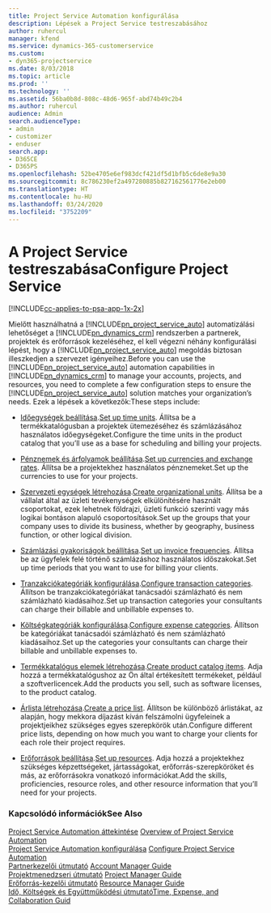 ```yaml
---
title: Project Service Automation konfigurálása
description: Lépések a Project Service testreszabásához
author: ruhercul
manager: kfend
ms.service: dynamics-365-customerservice
ms.custom:
- dyn365-projectservice
ms.date: 8/03/2018
ms.topic: article
ms.prod: ''
ms.technology: ''
ms.assetid: 56ba0b8d-808c-48d6-965f-abd74b49c2b4
ms.author: ruhercul
audience: Admin
search.audienceType:
- admin
- customizer
- enduser
search.app:
- D365CE
- D365PS
ms.openlocfilehash: 52be4705e6ef983dcf421df5d1bfb5c6de8e9a30
ms.sourcegitcommit: 8c786230ef2a497280885b827162561776e2eb00
ms.translationtype: HT
ms.contentlocale: hu-HU
ms.lasthandoff: 03/24/2020
ms.locfileid: "3752209"
---
```

# <a name="configure-project-service"></a><span data-ttu-id="a4dec-103">A Project Service testreszabása</span><span class="sxs-lookup"><span data-stu-id="a4dec-103">Configure Project Service</span></span>

[!INCLUDE[cc-applies-to-psa-app-1x-2x](../includes/cc-applies-to-psa-app-1x-2x.md)]

<span data-ttu-id="a4dec-104">Mielőtt használhatná a [!INCLUDE[pn_project_service_auto](../includes/pn-project-service-auto.md)] automatizálási lehetőséget a [!INCLUDE[pn_dynamics_crm](../includes/pn-dynamics-crm.md)] rendszerben a partnerek, projektek és erőforrások kezeléséhez, el kell végezni néhány konfigurálási lépést, hogy a [!INCLUDE[pn_project_service_auto](../includes/pn-project-service-auto.md)] megoldás biztosan illeszkedjen a szervezet igényeihez.</span><span class="sxs-lookup"><span data-stu-id="a4dec-104">Before you can use the [!INCLUDE[pn_project_service_auto](../includes/pn-project-service-auto.md)] automation capabilities in [!INCLUDE[pn_dynamics_crm](../includes/pn-dynamics-crm.md)] to manage your accounts, projects, and resources, you need to complete a few configuration steps to ensure the [!INCLUDE[pn_project_service_auto](../includes/pn-project-service-auto.md)] solution matches your organization’s needs.</span></span> <span data-ttu-id="a4dec-105">Ezek a lépések a következők:</span><span class="sxs-lookup"><span data-stu-id="a4dec-105">These steps include:</span></span>  
  
-   <span data-ttu-id="a4dec-106">[Időegységek beállítása](../project-service/set-up-time-units.md).</span><span class="sxs-lookup"><span data-stu-id="a4dec-106">[Set up time units](../project-service/set-up-time-units.md).</span></span> <span data-ttu-id="a4dec-107">Állítsa be a termékkatalógusban a projektek ütemezéséhez és számlázásához használatos időegységeket.</span><span class="sxs-lookup"><span data-stu-id="a4dec-107">Configure the time units in the product catalog that you’ll use as a base for scheduling and billing your projects.</span></span>  
  
-   <span data-ttu-id="a4dec-108">[Pénznemek és árfolyamok beállítása](../project-service/set-up-currencies-exchange-rates.md).</span><span class="sxs-lookup"><span data-stu-id="a4dec-108">[Set up currencies and exchange rates](../project-service/set-up-currencies-exchange-rates.md).</span></span> <span data-ttu-id="a4dec-109">Állítsa be a projektekhez használatos pénznemeket.</span><span class="sxs-lookup"><span data-stu-id="a4dec-109">Set up the currencies to use for your projects.</span></span>  
  
-   <span data-ttu-id="a4dec-110">[Szervezeti egységek létrehozása](../project-service/create-organizational-units.md).</span><span class="sxs-lookup"><span data-stu-id="a4dec-110">[Create organizational units](../project-service/create-organizational-units.md).</span></span> <span data-ttu-id="a4dec-111">Állítsa be a vállalat által az üzleti tevékenységek elkülönítésére használt csoportokat, ezek lehetnek földrajzi, üzleti funkció szerinti vagy más logikai bontáson alapuló csoportosítások.</span><span class="sxs-lookup"><span data-stu-id="a4dec-111">Set up the groups that your company uses to divide its business, whether by geography, business function, or other logical division.</span></span>  
  
-   <span data-ttu-id="a4dec-112">[Számlázási gyakoriságok beállítása](../project-service/set-up-invoice-frequencies.md).</span><span class="sxs-lookup"><span data-stu-id="a4dec-112">[Set up invoice frequencies](../project-service/set-up-invoice-frequencies.md).</span></span> <span data-ttu-id="a4dec-113">Állítsa be az ügyfelek felé történő számlázáshoz használatos időszakokat.</span><span class="sxs-lookup"><span data-stu-id="a4dec-113">Set up time periods that you want to use for billing your clients.</span></span>  
  
-   <span data-ttu-id="a4dec-114">[Tranzakciókategóriák konfigurálása](../project-service/configure-transaction-categories.md).</span><span class="sxs-lookup"><span data-stu-id="a4dec-114">[Configure transaction categories](../project-service/configure-transaction-categories.md).</span></span> <span data-ttu-id="a4dec-115">Állítson be tranzakciókategóriákat tanácsadói számlázható és nem számlázható kiadásaihoz.</span><span class="sxs-lookup"><span data-stu-id="a4dec-115">Set up transaction categories your consultants can charge their billable and unbillable expenses to.</span></span>  
  
-   <span data-ttu-id="a4dec-116">[Költségkategóriák konfigurálása](../project-service/configure-expense-categories.md).</span><span class="sxs-lookup"><span data-stu-id="a4dec-116">[Configure expense categories](../project-service/configure-expense-categories.md).</span></span> <span data-ttu-id="a4dec-117">Állítson be kategóriákat tanácsadói számlázható és nem számlázható kiadásaihoz.</span><span class="sxs-lookup"><span data-stu-id="a4dec-117">Set up the categories your consultants can charge their billable and unbillable expenses to.</span></span>  
  
-   <span data-ttu-id="a4dec-118">[Termékkatalógus elemek létrehozása](../project-service/create-product-catalog-items.md).</span><span class="sxs-lookup"><span data-stu-id="a4dec-118">[Create product catalog items](../project-service/create-product-catalog-items.md).</span></span> <span data-ttu-id="a4dec-119">Adja hozzá a termékkatalógushoz az Ön által értékesített termékeket, például a szoftverlicencek.</span><span class="sxs-lookup"><span data-stu-id="a4dec-119">Add the products you sell, such as software licenses, to the product catalog.</span></span>  
  
-   <span data-ttu-id="a4dec-120">[Árlista létrehozása](../project-service/create-price-list.md).</span><span class="sxs-lookup"><span data-stu-id="a4dec-120">[Create a price list](../project-service/create-price-list.md).</span></span> <span data-ttu-id="a4dec-121">Állítson be különböző árlistákat, az alapján, hogy mekkora díjazást kíván felszámolni ügyfeleinek a projektjeikhez szükséges egyes szerepkörök után.</span><span class="sxs-lookup"><span data-stu-id="a4dec-121">Configure different price lists, depending on how much you want to charge your clients for each role their project requires.</span></span>  
  
-   <span data-ttu-id="a4dec-122">[Erőforrások beállítása](../project-service/set-up-resources.md).</span><span class="sxs-lookup"><span data-stu-id="a4dec-122">[Set up resources](../project-service/set-up-resources.md).</span></span> <span data-ttu-id="a4dec-123">Adja hozzá a projektekhez szükséges képzettségeket, jártasságokat, erőforrás-szerepköröket és más, az erőforrásokra vonatkozó információkat.</span><span class="sxs-lookup"><span data-stu-id="a4dec-123">Add the skills, proficiencies, resource roles, and other resource information that you’ll need for your projects.</span></span>  
  
### <a name="see-also"></a><span data-ttu-id="a4dec-124">Kapcsolódó információk</span><span class="sxs-lookup"><span data-stu-id="a4dec-124">See Also</span></span>  
 <span data-ttu-id="a4dec-125">[Project Service Automation áttekintése](../project-service/overview.md) </span><span class="sxs-lookup"><span data-stu-id="a4dec-125">[Overview of Project Service Automation](../project-service/overview.md) </span></span>  
 <span data-ttu-id="a4dec-126">[Project Service Automation konfigurálása](../project-service/configure.md) </span><span class="sxs-lookup"><span data-stu-id="a4dec-126">[Configure Project Service Automation](../project-service/configure.md) </span></span>  
 <span data-ttu-id="a4dec-127">[Partnerkezelői útmutató](../project-service/account-manager-guide.md) </span><span class="sxs-lookup"><span data-stu-id="a4dec-127">[Account Manager Guide](../project-service/account-manager-guide.md) </span></span>  
 <span data-ttu-id="a4dec-128">[Projektmenedzseri útmutató](../project-service/project-manager-guide.md) </span><span class="sxs-lookup"><span data-stu-id="a4dec-128">[Project Manager Guide](../project-service/project-manager-guide.md) </span></span>  
 <span data-ttu-id="a4dec-129">[Erőforrás-kezelői útmutató](../project-service/resource-manager-guide.md) </span><span class="sxs-lookup"><span data-stu-id="a4dec-129">[Resource Manager Guide](../project-service/resource-manager-guide.md) </span></span>  
 [<span data-ttu-id="a4dec-130">Idő, Költségek és Együttműködési útmutató</span><span class="sxs-lookup"><span data-stu-id="a4dec-130">Time, Expense, and Collaboration Guid</span></span>](../project-service/time-expense-collaboration-guide.md)
